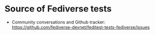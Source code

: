 # Source of Fediverse tests

* Community conversations and Github tracker: https://github.com/fediverse-devnet/feditest-tests-fediverse/issues

